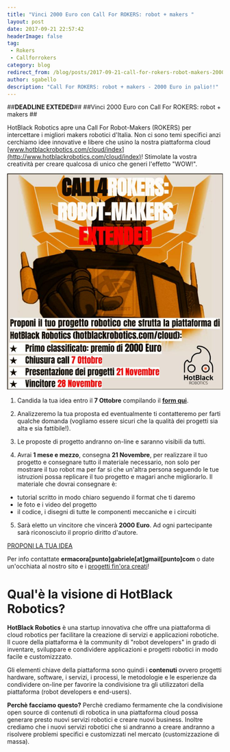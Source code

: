 ```yaml
---
title: "Vinci 2000 Euro con Call For ROKERS: robot + makers "
layout: post
date: 2017-09-21 22:57:42
headerImage: false
tag:
 - Rokers
 - Callforrokers
category: blog
redirect_from: /blog/posts/2017-09-21-call-for-rokers-robot-makers-2000-euro-in-palio
author: sgabello
description: "Call For ROKERS: robot + makers - 2000 Euro in palio!!"
---
```


##**DEADLINE EXTEDED**##
##Vinci 2000 Euro con Call For ROKERS: robot + makers ##

HotBlack Robotics apre una Call For Robot-Makers (ROKERS) per intercettare i migliori makers robotici d'Italia. Non ci sono temi specifici anzi cerchiamo idee innovative  e libere che usino la nostra piattaforma cloud [www.hotblackrobotics.com/cloud/index](http://www.hotblackrobotics.com/cloud/index)! Stimolate la vostra creatività per creare qualcosa di unico che generi l'effetto "WOW!".

![](https://raw.githubusercontent.com/sgabello1/Dotbot-Kit-e-Tutorial/master/Call4Rokers_square.jpg)

1) Candida la tua idea entro il  **7 Ottobre** compilando il **[form qui](https://goo.gl/forms/Zkq5LbNaaSc9IWX83)**.

2) Analizzeremo la tua proposta ed eventualmente ti contatteremo per farti qualche domanda (vogliamo essere sicuri che la qualità dei progetti sia alta e sia fattibile!).

3) Le proposte di progetto andranno on-line e saranno visibili da tutti.

4) Avrai **1 mese e mezzo**, consegna **21 Novembre**, per realizzare il tuo progetto e consegnare tutto il materiale necessario, non solo per mostrare il tuo robot ma per far si che un'altra persona seguendo le tue istruzioni possa replicare il tuo progetto e magari anche migliorarlo. Il materiale che dovrai consegnare è:

* tutorial scritto in modo chiaro seguendo il format che ti daremo
* le foto e i video del progetto
* il codice, i disegni di tutte le componenti meccaniche e i circuiti

5) Sarà eletto un vincitore che vincerà **2000 Euro**. Ad ogni partecipante sarà riconosciuto il proprio diritto d'autore.

<a href="https://goo.gl/forms/Zkq5LbNaaSc9IWX83" type="button" class="btn btn-lg btn-info">PROPONI LA TUA IDEA</a>

Per info contattate **ermacora[punto]gabriele[at]gmail[punto]com** o date un'occhiata al nostro sito e i [progetti fin'ora creati](http://www.hotblackrobotics.com/blog/posts/)!

# Qual'è la visione di HotBlack Robotics? #

**HotBlack Robotics** è una startup innovativa che offre una piattaforma di cloud robotics per facilitare la creazione di servizi e applicazioni robotiche. Il cuore della piattaforma è la community di "robot developers" in grado di inventare, sviluppare e condividere applicazioni e progetti robotici in modo facile e customizzzato.

Gli elementi chiave della piattaforma sono quindi i **contenuti** ovvero progetti hardware, software, i servizi, i processi, le metodologie e le esperienze da condividere on-line per favorire la condivisione tra gli utilizzatori della piattaforma (robot developers e end-users).

**Perchè facciamo questo?** Perchè crediamo fermamente che la condivisione open source di contenuti di robotica in una piattaforma cloud possa generare presto nuovi servizi robotici e creare nuovi business. Inoltre crediamo che i nuovi servizi robotici che si andranno a creare andranno a risolvere problemi specifici e customizzati nel mercato (customizzazione di massa).
